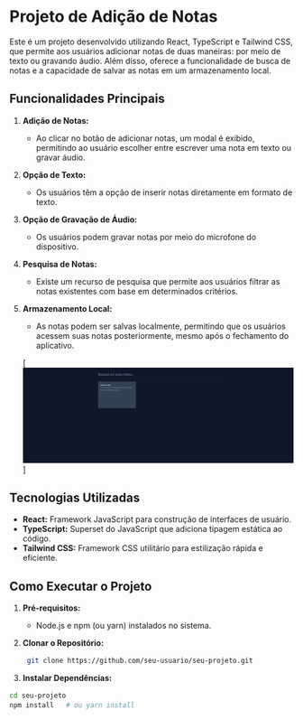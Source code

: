 # Projeto de Adição de Notas

Este é um projeto desenvolvido utilizando React, TypeScript e Tailwind CSS, que permite aos usuários adicionar notas de duas maneiras: por meio de texto ou gravando áudio. Além disso, oferece a funcionalidade de busca de notas e a capacidade de salvar as notas em um armazenamento local.

## Funcionalidades Principais
1. **Adição de Notas:**

   - Ao clicar no botão de adicionar notas, um modal é exibido, permitindo ao usuário escolher entre escrever uma nota em texto ou gravar áudio.

2. **Opção de Texto:**

   - Os usuários têm a opção de inserir notas diretamente em formato de texto.

3. **Opção de Gravação de Áudio:**

   - Os usuários podem gravar notas por meio do microfone do dispositivo.

4. **Pesquisa de Notas:**

   - Existe um recurso de pesquisa que permite aos usuários filtrar as notas existentes com base em determinados critérios.

5. **Armazenamento Local:**

   - As notas podem ser salvas localmente, permitindo que os usuários acessem suas notas posteriormente, mesmo após o fechamento do aplicativo.

   [<img src="./design/notes.gif" alt="gif do projeto">]

## Tecnologias Utilizadas

- **React:** Framework JavaScript para construção de interfaces de usuário.
- **TypeScript:** Superset do JavaScript que adiciona tipagem estática ao código.
- **Tailwind CSS:** Framework CSS utilitário para estilização rápida e eficiente.

## Como Executar o Projeto

1. **Pré-requisitos:**

   - Node.js e npm (ou yarn) instalados no sistema.

2. **Clonar o Repositório:**
   ```bash
    git clone https://github.com/seu-usuario/seu-projeto.git
   ```
3. **Instalar Dependências:**

```bash
cd seu-projeto
npm install   # ou yarn install
```
